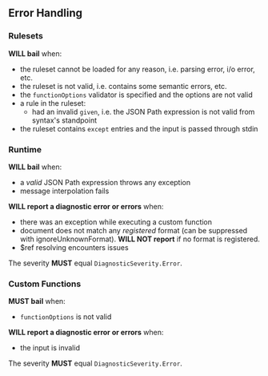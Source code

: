 ## Error Handling

### Rulesets

**WILL bail** when:

- the ruleset cannot be loaded for any reason, i.e. parsing error, i/o error, etc.
- the ruleset is not valid, i.e. contains some semantic errors, etc.
- the `functionOptions` validator is specified and the options are not valid
- a rule in the ruleset:
  - had an invalid `given`, i.e. the JSON Path expression is not valid from syntax's standpoint
- the ruleset contains `except` entries and the input is passed through stdin

### Runtime

**WILL bail** when:

- a _valid_ JSON Path expression throws any exception
- message interpolation fails

**WILL report a diagnostic error or errors** when:

- there was an exception while executing a custom function
- document does not match any _registered_ format (can be suppressed with ignoreUnknownFormat). **WILL NOT report** if no format is registered.
- $ref resolving encounters issues

The severity **MUST** equal `DiagnosticSeverity.Error`.

### Custom Functions

**MUST bail** when:

- `functionOptions` is not valid

**WILL report a diagnostic error or errors** when:

- the input is invalid

The severity **MUST** equal `DiagnosticSeverity.Error`.
